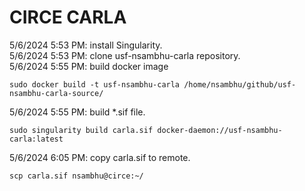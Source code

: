# CIRCE CARLA
5/6/2024 5:53 PM: install Singularity.  
5/6/2024 5:53 PM: clone usf-nsambhu-carla repository.  
5/6/2024 5:55 PM: build docker image  
```
sudo docker build -t usf-nsambhu-carla /home/nsambhu/github/usf-nsambhu-carla-source/
```
5/6/2024 5:55 PM: build \*.sif file.  
```
sudo singularity build carla.sif docker-daemon://usf-nsambhu-carla:latest
```
5/6/2024 6:05 PM: copy carla.sif to remote.  
```
scp carla.sif nsambhu@circe:~/
```